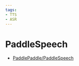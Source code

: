 ```yaml
---
tags:
- TTS
- ASR
---
```


# PaddleSpeech
- [PaddlePaddle/PaddleSpeech](https://github.com/PaddlePaddle/PaddleSpeech)
